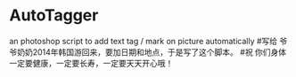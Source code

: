 # AutoTagger
an photoshop script to add text tag / mark on picture automatically
#写给
爷爷奶奶2014年韩国游回来，要加日期和地点，于是写了这个脚本。
#祝
你们身体一定要健康，一定要长寿，一定要天天开心哦！

